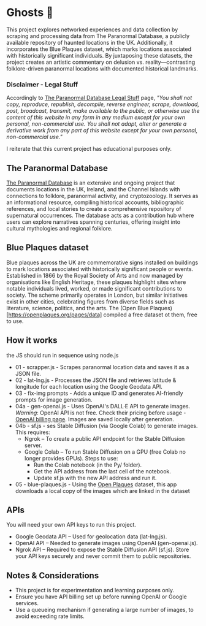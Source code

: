 # Ghosts 👻
This project explores networked experiences and data collection by scraping and processing data from The Paranormal Database, a publicly available repository of haunted locations in the UK. Additionally, it incorporates the Blue Plaques dataset, which marks locations associated with historically significant individuals. By juxtaposing these datasets, the project creates an artistic commentary on delusion vs. reality—contrasting folklore-driven paranormal locations with documented historical landmarks.

### Disclaimer - Legal Stuff
Accordingly to [The Paranormal Database Legal Stuff](https://www.paranormaldatabase.com/legal/index.html) page, *"You shall not copy, reproduce, republish, decompile, reverse engineer, scrape, download, post, broadcast, transmit, make available to the public, or otherwise use the content of this website in any form in any medium except for your own personal, non-commercial use. You shall not adapt, alter or generate a derivative work from any part of this website except for your own personal, non-commercial use."*

I reiterate that this current project has educational purposes only.

## The Paranormal Database
[The Paranormal Database](https://www.paranormaldatabase.com) is an extensive and ongoing project that documents locations in the UK, Ireland, and the Channel Islands with connections to folklore, paranormal activity, and cryptozoology. It serves as an informational resource, compiling historical accounts, bibliographic references, and local stories to create a comprehensive repository of supernatural occurrences. The database acts as a contribution hub where users can explore narratives spanning centuries, offering insight into cultural mythologies and regional folklore.

## Blue Plaques dataset
Blue plaques across the UK are commemorative signs installed on buildings to mark locations associated with historically significant people or events. Established in 1866 by the Royal Society of Arts and now managed by organisations like English Heritage, these plaques highlight sites where notable individuals lived, worked, or made significant contributions to society. The scheme primarily operates in London, but similar initiatives exist in other cities, celebrating figures from diverse fields such as literature, science, politics, and the arts. The (Open Blue Plaques) [https://openplaques.org/pages/data] compiled a free dataset ot them, free to use.

## How it works
the JS should run in sequence using node.js
- 01 - scrapper.js - Scrapes paranormal location data and saves it as a JSON file.
- 02 - lat-lng.js - Processes the JSON file and retrieves latitude & longitude for each location using the Google Geodata API.
- 03 - fix-img prompts - Adds a unique ID and generates AI-friendly prompts for image generation.
- 04a - gen-openai.js - Uses OpenAI's DALL·E API to generate images. *Warning*: OpenAI API is not free. Check their pricing before usage - [OpenAI billing page](https://openai.com/api/pricing/). Images are saved locally after generation.
- 04b - sf.js - ses Stable Diffusion (via Google Colab) to generate images. This requires:
    - Ngrok – To create a public API endpoint for the Stable Diffusion server.
    - Google Colab – To run Stable Diffusion on a GPU (free Colab no longer provides GPUs). Steps to use:
        - Run the Colab notebook (in the Py/ folder).
        - Get the API address from the last cell of the notebook.
        - Update sf.js with the new API address and run it.
- 05 - blue-plaques.js - Using the [Open Plaques](https://openplaques.org) dataset, this app downloads a local copy of the images which are linked in the dataset

## APIs
You will need your own API keys to run this project.
- Google Geodata API – Used for geolocation data (lat-lng.js).
- OpenAI API – Needed to generate images using OpenAI (gen-openai.js).
- Ngrok API – Required to expose the Stable Diffusion API (sf.js).
Store your API keys securely and never commit them to public repositories.

## Notes & Considerations
- This project is for experimentation and learning purposes only.
- Ensure you have API billing set up before running OpenAI or Google services.
- Use a queueing mechanism if generating a large number of images, to avoid exceeding rate limits.